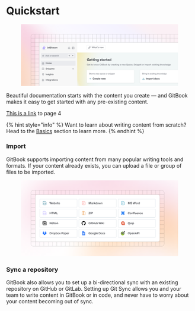 # Quickstart

<figure><img src="getting-started/images/getting-started.png" alt=""><figcaption></figcaption></figure>

Beautiful documentation starts with the content you create — and GitBook makes it easy to get started with any pre-existing content.

[This is a link](page-4.md) to page 4

{% hint style="info" %}
Want to learn about writing content from scratch? Head to the [Basics](basics/editor.md) section to learn more.
{% endhint %}

### Import

GitBook supports importing content from many popular writing tools and formats. If your content already exists, you can upload a file or group of files to be imported.

<div data-full-width="false"><figure><img src="getting-started/images/import.png" alt=""><figcaption></figcaption></figure></div>

### Sync a repository

GitBook also allows you to set up a bi-directional sync with an existing repository on GitHub or GitLab. Setting up Git Sync allows you and your team to write content in GitBook or in code, and never have to worry about your content becoming out of sync.
